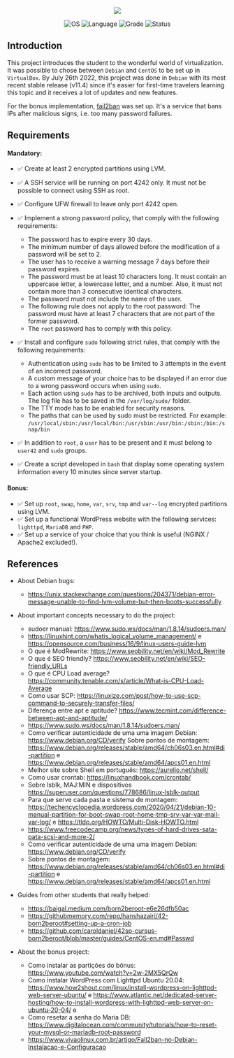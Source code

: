 <p align="center">
    <img src="https://user-images.githubusercontent.com/102881479/215289147-dafd06d4-38bf-48f3-ad30-381d737de011.png">
</p>
<p align="center">
    <img src="https://img.shields.io/badge/OS-Linux-blue" alt="OS">
    <img src="https://img.shields.io/badge/Language-C%20%7C%20C%2B%2B-blue.svg" alt="Language">
    <img src="https://img.shields.io/badge/Grade-125%2F100-brightgreen.svg" alt="Grade">
    <img src="https://img.shields.io/badge/Status-Completed-brightgreen.svg" alt="Status">
</p>

## Introduction

This project introduces the student to the wonderful world of virtualization. It was possible to chose between `Debian` and `CentOS` to be set up in `VirtualBox`. By July 26th 2022, this project was done in `Debian` with its most recent stable release (v11.4) since it's easier for first-time travelers learning this topic and it receives a lot of updates and new features.

For the bonus implementation, [fail2ban](https://www.fail2ban.org/wiki/index.php/Main_Page) was set up. It's a service that bans IPs after malicious signs, i.e. too many password failures.

## Requirements

#### Mandatory:

- ✅ Create at least 2 encrypted partitions using LVM.
- ✅ A SSH service will be running on port 4242 only. It must not be possible to connect using SSH as root.
- ✅ Configure UFW firewall to leave only port 4242 open.
- ✅ Implement a strong password policy, that comply with the following requirements:

  - The password has to expire every 30 days.
  - The minimum number of days allowed before the modification of a password will be set to 2.
  - The user has to receive a warning message 7 days before their password expires.
  - The password must be at least 10 characters long. It must contain an uppercase letter, a lowercase letter, and a number. Also, it must not contain more than 3 consecutive identical characters.
  - The password must not include the name of the user.
  - The following rule does not apply to the root password: The password must have at least 7 characters that are not part of the former password.
  - The `root` password has to comply with this policy.

- ✅ Install and configure `sudo` following strict rules, that comply with the following requirements:
  - Authentication using `sudo` has to be limited to 3 attempts in the event of an incorrect password.
  - A custom message of your choice has to be displayed if an error due to a wrong password occurs when using `sudo`.
  - Each action using `sudo` has to be archived, both inputs and outputs. The log file has to be saved in the `/var/log/sudo/` folder.
  - The TTY mode has to be enabled for security reasons.
  - The paths that can be used by sudo must be restricted. For example: `/usr/local/sbin:/usr/local/bin:/usr/sbin:/usr/bin:/sbin:/bin:/snap/bin`
- ✅ In addition to `root`, a `user` has to be present and it must belong to `user42` and `sudo` groups.
- ✅ Create a script developed in `bash` that display some operating system information every 10 minutes since server startup.

#### Bonus:

- ✅ Set up `root`, `swap`, `home`, `var`, `srv`, `tmp` and `var--log` encrypted partitions using LVM.
- ✅ Set up a functional WordPress website with the following services: `lighttpd`, `MariaDB` and `PHP`.
- ✅ Set up a service of your choice that you think is useful (NGINX / Apache2 excluded!).

## References

- About Debian bugs:
  - https://unix.stackexchange.com/questions/204371/debian-error-message-unable-to-find-lvm-volume-but-then-boots-successfully

- About important concepts necessary to do the project:
  - sudoer manual: https://www.sudo.ws/docs/man/1.8.14/sudoers.man/
  - https://linuxhint.com/whatis_logical_volume_management/ e https://opensource.com/business/16/9/linux-users-guide-lvm
  - O que é ModRewrite: https://www.seobility.net/en/wiki/Mod_Rewrite
  - O que é SEO friendly? https://www.seobility.net/en/wiki/SEO-friendly_URLs
  - O que é CPU Load average? https://community.tenable.com/s/article/What-is-CPU-Load-Average
  - Como usar SCP: https://linuxize.com/post/how-to-use-scp-command-to-securely-transfer-files/
  - Diferença entre apt e aptitude? https://www.tecmint.com/difference-between-apt-and-aptitude/
  - https://www.sudo.ws/docs/man/1.8.14/sudoers.man/
  - Como verificar autenticidade de uma uma imagem Debian: https://www.debian.org/CD/verify
Sobre pontos de montagem: https://www.debian.org/releases/stable/amd64/ch06s03.en.html#di-partition e https://www.debian.org/releases/stable/amd64/apcs01.en.html
  - Melhor site sobre Shell em português: https://aurelio.net/shell/
  - Como usar crontab: https://linuxhandbook.com/crontab/
  - Sobre lsblk, MAJ:MIN e dispositivos https://superuser.com/questions/778686/linux-lsblk-output
  - Para que serve cada pasta e sistema de montagem: https://techencyclopedia.wordpress.com/2020/04/21/debian-10-manual-partition-for-boot-swap-root-home-tmp-srv-var-var-mail-var-log/ e https://tldp.org/HOWTO/Multi-Disk-HOWTO.html
  - https://www.freecodecamp.org/news/types-of-hard-drives-sata-pata-scsi-and-more-2/
  - Como verificar autenticidade de uma uma imagem Debian: https://www.debian.org/CD/verify
  - Sobre pontos de montagem: https://www.debian.org/releases/stable/amd64/ch06s03.en.html#di-partition e https://www.debian.org/releases/stable/amd64/apcs01.en.html
  
- Guides from other students that really helped:
  - https://baigal.medium.com/born2beroot-e6e26dfb50ac
  - https://githubmemory.com/repo/hanshazairi/42-born2beroot#setting-up-a-cron-job
  - https://github.com/caroldaniel/42sp-cursus-born2beroot/blob/master/guides/CentOS-en.md#Passwd

- About the bonus project:
  - Como instalar as partições do bônus: https://www.youtube.com/watch?v=2w-2MX5QrQw
  - Como instalar WordPress com Lighttpd Ubuntu 20.04: https://www.how2shout.com/linux/install-wordpress-on-lighttpd-web-server-ubuntu/ e https://www.atlantic.net/dedicated-server-hosting/how-to-install-wordpress-with-lighttpd-web-server-on-ubuntu-20-04/ e 
  - Como resetar a senha do Maria DB: https://www.digitalocean.com/community/tutorials/how-to-reset-your-mysql-or-mariadb-root-password
  - https://www.vivaolinux.com.br/artigo/Fail2ban-no-Debian-Instalacao-e-Configuracao
